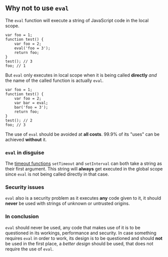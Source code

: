 ## Why not to use `eval`

The `eval` function will execute a string of JavaScript code in the local scope.

    var foo = 1;
    function test() {
        var foo = 2;
        eval('foo = 3');
        return foo;
    }
    test(); // 3
    foo; // 1

But `eval` only executes in local scope when it is being called **directly** *and* 
the name of the called function is actually `eval`.

    var foo = 1;
    function test() {
        var foo = 2;
        var bar = eval;
        bar('foo = 3');
        return foo;
    }
    test(); // 2
    foo; // 3

The use of `eval` should be avoided at **all costs**. 99.9% of its "uses" can be
achieved **without** it.
    
### `eval` in disguise

The [timeout functions](#other.timeouts) `setTimeout` and `setInterval` can both 
take a string as their first argument. This string will **always** get executed 
in the global scope since `eval` is not being called directly in that case.

### Security issues

`eval` also is a security problem as it executes **any** code given to it,
it should **never** be used with strings of unknown or untrusted origins.

### In conclusion

`eval` should never be used, any code that makes use of it is to be questioned in
its workings, performance and security. In case something requires `eval` in 
order to work, its design is to be questioned and should **not** be used in the 
first place, a *better design* should be used, that does not require the use of 
`eval`. 

